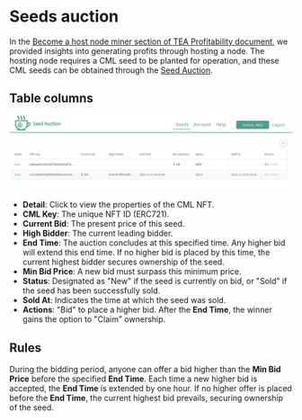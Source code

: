 # Seeds auction

In the [Become a host node miner section of TEA Profitability document](../_1_ecosystem/7_profitability.md#become-a-hosting-node-miner), we provided insights into generating profits through hosting a node. The hosting node requires a CML seed to be planted for operation, and these CML seeds can be obtained through the [Seed Auction](../_5_tapps/TApps-Core.md#seed-auction). 

## Table columns

![Pasted image 20231217211414.png](Pasted%20image%2020231217211414.png)

* **Detail**: Click to view the properties of the CML NFT.
* **CML Key**: The unique NFT ID (ERC721).
* **Current Bid**: The present price of this seed.
* **High Bidder**: The current leading bidder.
* **End Time**: The auction concludes at this specified time. Any higher bid will extend this end time. If no higher bid is placed by this time, the current highest bidder secures ownership of the seed.
* **Min Bid Price**: A new bid must surpass this minimum price.
* **Status**: Designated as "New" if the seed is currently on bid, or "Sold" if the seed has been successfully sold.
* **Sold At**: Indicates the time at which the seed was sold.
* **Actions**: "Bid" to place a higher bid. After the **End Time**, the winner gains the option to "Claim" ownership.

## Rules

During the bidding period, anyone can offer a bid higher than the **Min Bid Price** before the specified **End Time**. Each time a new higher bid is accepted, the **End Time** is extended by one hour. If no higher offer is placed before the **End Time**, the current highest bid prevails, securing ownership of the seed.
